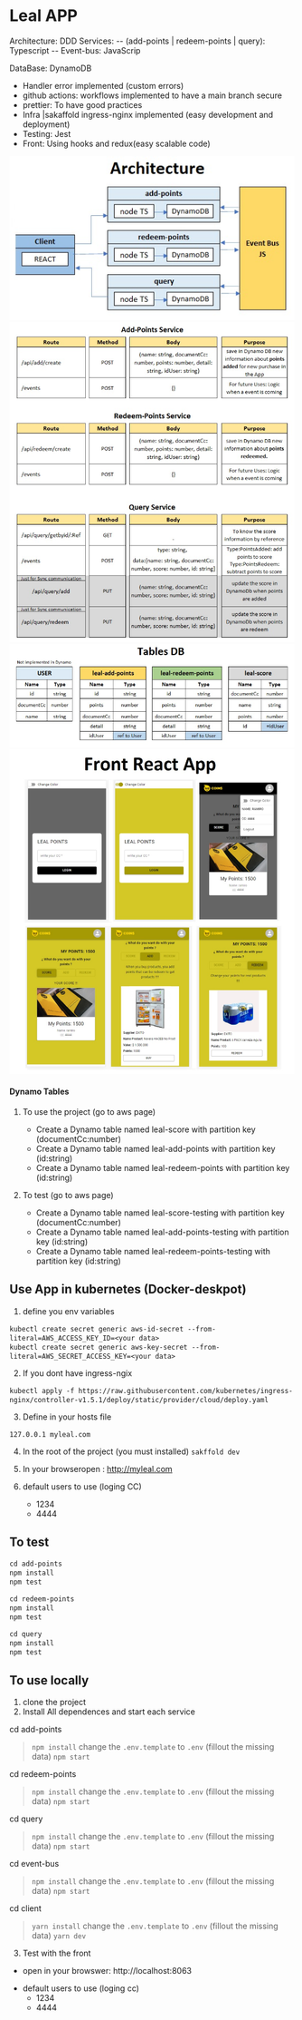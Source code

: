 

# Leal APP

Architecture: DDD
Services: 
-- (add-points | redeem-points | query): Typescript
-- Event-bus: JavaScrip

DataBase: DynamoDB

- Handler error implemented (custom errors)
- github actions: workflows implemented to have a main branch secure
- prettier: To have good practices
- Infra |sakaffold ingress-nginx implemented (easy development and deployment)
- Testing: Jest
- Front: Using hooks and redux(easy scalable code)

<img src="/images-doc/architectureImg.jpg" alt="Architecture" >
<img src="/images-doc/servicesImg.jpg" alt="Services" >
<img src="/images-doc/tablesDbImg.jpg" alt="Data Base">
<img src="/images-doc/frontImg.jpg" alt="Front React App">


#### Dynamo Tables
1. To use the project (go to aws page)
	- Create a Dynamo table named leal-score with partition key  (documentCc:number)
	- Create a Dynamo table named leal-add-points with partition key  (id:string)
	- Create a Dynamo table named leal-redeem-points with partition key  (id:string)

2. To test (go to aws page)
	- Create a Dynamo table named leal-score-testing with partition key  (documentCc:number)
	- Create a Dynamo table named leal-add-points-testing with partition key  (id:string)
	- Create a Dynamo table named leal-redeem-points-testing with partition key  (id:string)

## Use App in kubernetes (Docker-deskpot)

1. define you env variables
```
kubectl create secret generic aws-id-secret --from-literal=AWS_ACCESS_KEY_ID=<your data>
kubectl create secret generic aws-key-secret --from-literal=AWS_SECRET_ACCESS_KEY=<your data>
```

2. If you dont have ingress-ngix
```
kubectl apply -f https://raw.githubusercontent.com/kubernetes/ingress-nginx/controller-v1.5.1/deploy/static/provider/cloud/deploy.yaml
```
3. Define in your hosts file
```
127.0.0.1 myleal.com
```

4. In the root of the project (you must installed)
```sakffold dev```

5. In your browseropen : http://myleal.com

6. default users to use (loging CC)
	- 1234
	- 4444



## To test
```
cd add-points
npm install
npm test 
```
```
cd redeem-points
npm install
npm test
```
```
cd query
npm install
npm test
```

## To use locally

1. clone the project
2. Install All dependences and start each service

 cd add-points
> ``npm install``
> change the ``.env.template`` to ``.env`` (fillout the missing data)
> ``npm start``


cd redeem-points
> ``npm install``
> change the ``.env.template`` to ``.env`` (fillout the missing data)
> ``npm start``

cd query
> ``npm install``
> change the ``.env.template`` to ``.env`` (fillout the missing data)
> ``npm start``

cd event-bus
> ``npm install``
> change the ``.env.template`` to ``.env`` (fillout the missing data)
> ``npm start``

cd client
> ``yarn install``
> change the ``.env.template`` to ``.env`` (fillout the missing data)
> ``yarn dev``


3. Test with the front
* open in your browswer: http://localhost:8063

- default users to use (loging cc)
	- 1234
	- 4444

